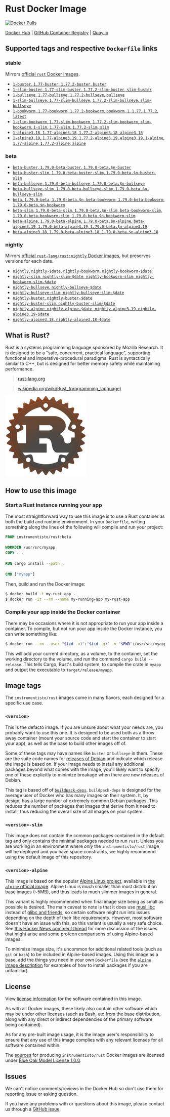 Rust Docker Image
=================

[![Docker Pulls](https://img.shields.io/docker/pulls/instrumentisto/rust.svg)](https://hub.docker.com/r/instrumentisto/rust)

[Docker Hub](https://hub.docker.com/r/instrumentisto/rust)
| [GitHub Container Registry](https://github.com/orgs/instrumentisto/packages/container/package/rust)
| [Quay.io](https://quay.io/repository/instrumentisto/rust)




## Supported tags and respective `Dockerfile` links


### stable

Mirrors [official `rust` Docker images][1].

- [`1-buster`, `1.77-buster`, `1.77.2-buster`, `buster`][301]
- [`1-slim-buster`, `1.77-slim-buster`, `1.77.2-slim-buster`, `slim-buster`][302]
- [`1-bullseye`, `1.77-bullseye`, `1.77.2-bullseye`, `bullseye`][303]
- [`1-slim-bullseye`, `1.77-slim-bullseye`, `1.77.2-slim-bullseye`, `slim-bullseye`][304]
- [`1-bookworm`, `1.77-bookworm`, `1.77.2-bookworm`, `bookworm`, `1`, `1.77`, `1.77.2`, `latest`][305]
- [`1-slim-bookworm`, `1.77-slim-bookworm`, `1.77.2-slim-bookworm`, `slim-bookworm`, `1-slim`, `1.77-slim`, `1.77.2-slim`, `slim`][306]
- [`1-alpine3.18`, `1.77-alpine3.18`, `1.77.2-alpine3.18`, `alpine3.18`][309]
- [`1-alpine3.19`, `1.77-alpine3.19`, `1.77.2-alpine3.19`, `alpine3.19`, `1-alpine`, `1.77-alpine`, `1.77.2-alpine`, `alpine`][310]


### beta

- [`beta-buster`, `1.79.0-beta-buster`, `1.79.0-beta.$n-buster`][201]
- [`beta-buster-slim`, `1.79.0-beta-buster-slim`, `1.79.0-beta.$n-buster-slim`][202]
- [`beta-bullseye`, `1.79.0-beta-bullseye`, `1.79.0-beta.$n-bullseye`][203]
- [`beta-bullseye-slim`, `1.79.0-beta-bullseye-slim`, `1.79.0-beta.$n-bullseye-slim`][204]
- [`beta`, `1.79.0-beta`, `1.79.0-beta.$n`, `beta-bookworm`, `1.79.0-beta-bookworm`, `1.79.0-beta.$n-bookworm`][205]
- [`beta-slim`, `1.79.0-beta-slim`, `1.79.0-beta.$n-slim`, `beta-bookworm-slim`, `1.79.0-beta-bookworm-slim`, `1.79.0-beta.$n-bookworm-slim`][206]
- [`beta-alpine`, `1.79.0-beta-alpine`, `1.79.0-beta.$n-alpine`, `beta-alpine3.19`, `1.79.0-beta-alpine3.19`, `1.79.0-beta.$n-alpine3.19`][209]
- [`beta-alpine3.18`, `1.79.0-beta-alpine3.18`, `1.79.0-beta.$n-alpine3.18`][210]


### nightly

Mirrors [official `rust-lang/rust:nightly` Docker images][2], but preserves versions for each date.

- [`nightly`, `nightly-$date`, `nightly-bookworm`, `nightly-bookworm-$date`][101]
- [`nightly-slim`, `nightly-slim-$date`, `nightly-bookworm-slim`, `nightly-bookworm-slim-$date`][102]
- [`nightly-bullseye`, `nightly-bullseye-$date`][103]
- [`nightly-bullseye-slim`, `nightly-bullseye-slim-$date`][104]
- [`nightly-buster`, `nightly-buster-$date`][105]
- [`nightly-buster-slim`, `nightly-buster-slim-$date`][106]
- [`nightly-alpine`, `nightly-alpine-$date`, `nightly-alpine3.19`, `nightly-alpine3.19-$date`][107]
- [`nightly-alpine3.18`, `nightly-alpine3.18-$date`][108]




## What is Rust?

Rust is a systems programming language sponsored by Mozilla Research. It is designed to be a "safe, concurrent, practical language", supporting functional and imperative-procedural paradigms. Rust is syntactically similar to C++, but is designed for better memory safety while maintaining performance.

> [rust-lang.org](https://rust-lang.org)

> [wikipedia.org/wiki/Rust_(programming_language)](https://wikipedia.org/wiki/Rust_(programming_language))

![Rust Logo](https://raw.githubusercontent.com/docker-library/docs/a11c341c57de07fbccfed7b21ea92d4bc40130a2/rust/logo.png)




## How to use this image


### Start a Rust instance running your app

The most straightforward way to use this image is to use a Rust container as both the build and runtime environment. In your `Dockerfile`, writing something along the lines of the following will compile and run your project:

```Dockerfile
FROM instrumentisto/rust:beta

WORKDIR /usr/src/myapp
COPY . .

RUN cargo install --path .

CMD ["myapp"]
```

Then, build and run the Docker image:

```bash
$ docker build -t my-rust-app .
$ docker run -it --rm --name my-running-app my-rust-app
```


### Compile your app inside the Docker container

There may be occasions where it is not appropriate to run your app inside a container. To compile, but not run your app inside the Docker instance, you can write something like:

```bash
$ docker run --rm --user "$(id -u)":"$(id -g)" -v "$PWD":/usr/src/myapp -w /usr/src/myapp instrumentisto/rust:beta cargo build --release
```

This will add your current directory, as a volume, to the container, set the working directory to the volume, and run the command `cargo build --release`. This tells Cargo, Rust's build system, to compile the crate in `myapp` and output the executable to `target/release/myapp`.




## Image tags

The `instrumentisto/rust` images come in many flavors, each designed for a specific use case.


### `<version>`

This is the defacto image. If you are unsure about what your needs are, you probably want to use this one. It is designed to be used both as a throw away container (mount your source code and start the container to start your app), as well as the base to build other images off of.

Some of these tags may have names like `buster` or `bullseye` in them. These are the suite code names for [releases of Debian][11] and indicate which release the image is based on. If your image needs to install any additional packages beyond what comes with the image, you'll likely want to specify one of these explicitly to minimize breakage when there are new releases of Debian.

This tag is based off of [`buildpack-deps`][12]. `buildpack-deps` is designed for the average user of Docker who has many images on their system. It, by design, has a large number of extremely common Debian packages. This reduces the number of packages that images that derive from it need to install, thus reducing the overall size of all images on your system.


### `<version>-slim`

This image does not contain the common packages contained in the default tag and only contains the minimal packages needed to run `rust`. Unless you are working in an environment where _only_ the `instrumentisto/rust` image will be deployed and you have space constraints, we highly recommend using the default image of this repository.


### `<version>-alpine`

This image is based on the popular [Alpine Linux project][21], available in [the `alpine` official image][22]. Alpine Linux is much smaller than most distribution base images (~5MB), and thus leads to much slimmer images in general.

This variant is highly recommended when final image size being as small as possible is desired. The main caveat to note is that it does use [musl libc][23] instead of [glibc and friends][24], so certain software might run into issues depending on the depth of their libc requirements. However, most software doesn't have an issue with this, so this variant is usually a very safe choice. See [this Hacker News comment thread][25] for more discussion of the issues that might arise and some pro/con comparisons of using Alpine-based images.

To minimize image size, it's uncommon for additional related tools (such as `git` or `bash`) to be included in Alpine-based images. Using this image as a base, add the things you need in your own `Dockerfile` (see the [`alpine` image description][22] for examples of how to install packages if you are unfamiliar).




## License

View [license information][3] for the software contained in this image.

As with all Docker images, these likely also contain other software which may be under other licenses (such as Bash, etc from the base distribution, along with any direct or indirect dependencies of the primary software being contained).

As for any pre-built image usage, it is the image user's responsibility to ensure that any use of this image complies with any relevant licenses for all software contained within.

The [sources][31] for producing `instrumentisto/rust` Docker images are licensed under [Blue Oak Model License 1.0.0][32].




## Issues

We can't notice comments/reviews in the Docker Hub so don't use them for reporting issue or asking question.

If you have any problems with or questions about this image, please contact us through a [GitHub issue][33].





[1]: https://hub.docker.com/_/rust
[2]: https://hub.docker.com/r/rustlang/rust
[3]: https://www.rust-lang.org/en-US/legal.html

[11]: https://wiki.debian.org/DebianReleases
[12]: https://hub.docker.com/_/buildpack-deps

[21]: http://alpinelinux.org
[22]: https://hub.docker.com/_/alpine
[23]: http://www.musl-libc.org
[24]: http://www.etalabs.net/compare_libcs.html
[25]: https://news.ycombinator.com/item?id=10782897

[31]: https://github.com/instrumentisto/rust-docker-image
[32]: https://github.com/instrumentisto/rust-docker-image/blob/main/LICENSE.md
[33]: https://github.com/instrumentisto/rust-docker-image/issues

[101]: https://github.com/rust-lang/docker-rust/blob/master/nightly/bookworm/Dockerfile
[102]: https://github.com/rust-lang/docker-rust/blob/master/nightly/bookworm/slim/Dockerfile
[103]: https://github.com/rust-lang/docker-rust/blob/master/nightly/bullseye/Dockerfile
[104]: https://github.com/rust-lang/docker-rust/blob/master/nightly/bullseye/slim/Dockerfile
[105]: https://github.com/rust-lang/docker-rust/blob/master/nightly/buster/Dockerfile
[106]: https://github.com/rust-lang/docker-rust/blob/master/nightly/buster/slim/Dockerfile
[107]: https://github.com/rust-lang/docker-rust/blob/master/nightly/alpine3.19/Dockerfile
[108]: https://github.com/rust-lang/docker-rust/blob/master/nightly/alpine3.18/Dockerfile

[201]: https://github.com/instrumentisto/rust-docker-image/blob/main/beta/buster/Dockerfile
[202]: https://github.com/instrumentisto/rust-docker-image/blob/main/beta/buster-slim/Dockerfile
[203]: https://github.com/instrumentisto/rust-docker-image/blob/main/beta/bullseye/Dockerfile
[204]: https://github.com/instrumentisto/rust-docker-image/blob/main/beta/bullseye-slim/Dockerfile
[205]: https://github.com/instrumentisto/rust-docker-image/blob/main/beta/bookworm/Dockerfile
[206]: https://github.com/instrumentisto/rust-docker-image/blob/main/beta/bookworm-slim/Dockerfile
[209]: https://github.com/instrumentisto/rust-docker-image/blob/main/beta/alpine3.19/Dockerfile
[210]: https://github.com/instrumentisto/rust-docker-image/blob/main/beta/alpine3.18/Dockerfile

[301]: https://github.com/rust-lang/docker-rust/blob/master/1.77.2/buster/Dockerfile
[302]: https://github.com/rust-lang/docker-rust/blob/master/1.77.2/buster/slim/Dockerfile
[303]: https://github.com/rust-lang/docker-rust/blob/master/1.77.2/bullseye/Dockerfile
[304]: https://github.com/rust-lang/docker-rust/blob/master/1.77.2/bullseye/slim/Dockerfile
[305]: https://github.com/rust-lang/docker-rust/blob/master/1.77.2/bookworm/Dockerfile
[306]: https://github.com/rust-lang/docker-rust/blob/master/1.77.2/bookworm/slim/Dockerfile
[309]: https://github.com/rust-lang/docker-rust/blob/master/1.77.2/alpine3.18/Dockerfile
[310]: https://github.com/rust-lang/docker-rust/blob/master/1.77.2/alpine3.19/Dockerfile
